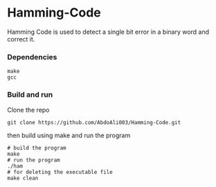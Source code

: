 # Hamming-Code
Hamming Code is used to detect a single bit error in a binary word and correct it.

### Dependencies
```
make
gcc
```
### Build and run
Clone the repo
```
git clone https://github.com/AbdoAli003/Hamming-Code.git
```
then build using make and run the program
```shell
# build the program
make
# run the program
./ham
# for deleting the executable file
make clean
```
